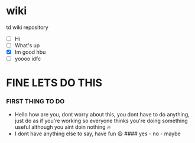 # wiki
td wiki repository

- [ ] Hi
- [ ] What's up
- [x] Im good hbu
- [ ] yoooo idfc

# FINE LETS DO THIS

### FIRST THING TO DO

  - Hello how are you, dont worry about this, you dont have to do anything, just do as if you're working so everyone thinks you're doing something useful although you aint doin nothing 🔥
  - I dont have anything else to say, have fun 😃
        #### yes
        - no
        - maybe
